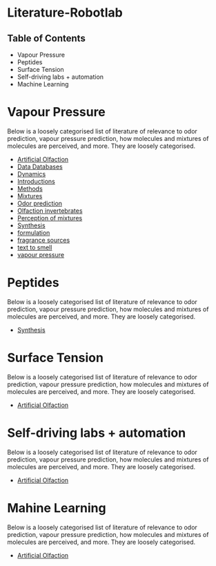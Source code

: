 # Literature-Robotlab

## Table of Contents

- Vapour Pressure
- Peptides
- Surface Tension
- Self-driving labs + automation
- Machine Learning

# Vapour Pressure

Below is a loosely categorised list of literature of relevance to odor
prediction, vapour pressure prediction, how molecules and mixtures of molecules
are perceived, and more. They are loosely categorised.

- [Artificial Olfaction](categories/vapour-pressure-papers/Artificial_Olfaction.md)
- [Data Databases](categories/vapour-pressure-papers/Data_Databases.md)
- [Dynamics](categories/vapour-pressure-papers/Dynamics.md)
- [Introductions](categories/vapour-pressure-papers/Introductions.md)
- [Methods](categories/vapour-pressure-papers/Methods.md)
- [Mixtures](categories/vapour-pressure-papers/Mixtures.md)
- [Odor prediction](categories/vapour-pressure-papers/Odor_prediction.md)
- [Olfaction invertebrates](categories/vapour-pressure-papers/Olfaction_invertebrates.md)
- [Perception of mixtures](categories/vapour-pressure-papers/Perception_of_mixtures.md)
- [Synthesis](categories/vapour-pressure-papers/Synthesis.md)
- [formulation](categories/vapour-pressure-papers/formulation.md)
- [fragrance sources](categories/vapour-pressure-papers/fragrance_sources.md)
- [text to smell](categories/vapour-pressure-papers/text_to_smell.md)
- [vapour pressure](categories/vapour-pressure-papers/vapour_pressure.md)

# Peptides

Below is a loosely categorised list of literature of relevance to odor
prediction, vapour pressure prediction, how molecules and mixtures of molecules
are perceived, and more. They are loosely categorised.

- [Synthesis](categories/peptide-papers/Synthesis.md)


# Surface Tension

Below is a loosely categorised list of literature of relevance to odor
prediction, vapour pressure prediction, how molecules and mixtures of molecules
are perceived, and more. They are loosely categorised.

- [Artificial Olfaction](categories/Artificial_Olfaction.md)


# Self-driving labs + automation

Below is a loosely categorised list of literature of relevance to odor
prediction, vapour pressure prediction, how molecules and mixtures of molecules
are perceived, and more. They are loosely categorised.

- [Artificial Olfaction](categories/Artificial_Olfaction.md)

# Mahine Learning

Below is a loosely categorised list of literature of relevance to odor
prediction, vapour pressure prediction, how molecules and mixtures of molecules
are perceived, and more. They are loosely categorised.

- [Artificial Olfaction](categories/Artificial_Olfaction.md)

